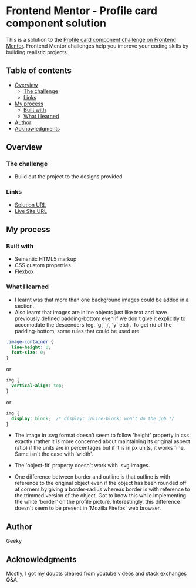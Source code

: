 # Frontend Mentor - Profile card component solution

This is a solution to the [Profile card component challenge on Frontend Mentor](https://www.frontendmentor.io/challenges/profile-card-component-cfArpWshJ). Frontend Mentor challenges help you improve your coding skills by building realistic projects. 

## Table of contents

- [Overview](#overview)
  - [The challenge](#the-challenge)
  - [Links](#links)
- [My process](#my-process)
  - [Built with](#built-with)
  - [What I learned](#what-i-learned)
- [Author](#author)
- [Acknowledgments](#acknowledgments)

## Overview

### The challenge

- Build out the project to the designs provided



### Links

- [Solution URL](https://github.com/geeky-amat/profile-card-component-main)
- [Live Site URL](https://geeky-amat.github.io/profile-card-component-main/)

## My process

### Built with

- Semantic HTML5 markup
- CSS custom properties
- Flexbox


### What I learned

- I learnt was that more than one background images could be added in a section.
- Also learnt that images are inline objects just like text and have previously defined padding-bottom even if we don't give it explicitly to accomodate the descenders (eg. 'g', 'j', 'y' etc) . To get rid of the padding-bottom, some rules that could be used are

```css
.image-container {
  line-height: 0;
  font-size: 0;
}
```

or

```css
img {
  vertical-align: top;
}
```
or

```css
img {
  display: block;  /* display: inline-block; won't do the job */
}
```

- The image in .svg format doesn't seem to follow 'height' property in css exactly (rather it is more concerned about maintaining its original aspect ratio) if the units are in percentages but if it is in px units, it works fine. Same isn't the case with 'width'.

- The 'object-fit' property doesn't work with .svg images.

- One difference between border and outline is that outline is with reference to the original object even if the object has been rounded off at corners by giving a border-radius whereas border is with reference to the trimmed version of the object. Got to know this while implementing the white 'border' on the profile picture. Interestingly, this difference doesn't seem to be present in 'Mozilla Firefox' web browser.


## Author

Geeky

## Acknowledgments

Mostly, I got my doubts cleared from youtube videos and stack exchanges Q&A.
